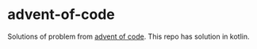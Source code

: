 # advent-of-code

Solutions of problem from [advent of code](https://adventofcode.com). This repo has solution in kotlin.

